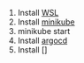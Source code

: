 1. Install [WSL](kappa/docs/wsl.md)
2. Install [minikube](kappa/docs/minikube.md)
3. minikube start
4. Install [argocd](kappa/docs/argocd.md)
5. Install []
